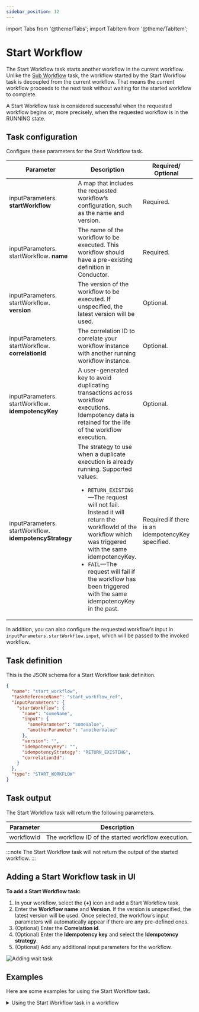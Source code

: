 ```yaml
---
sidebar_position: 12
---
```


import Tabs from '@theme/Tabs';
import TabItem from '@theme/TabItem';

# Start Workflow

The Start Workflow task starts another workflow in the current workflow. Unlike the [Sub Workflow](./sub-workflow) task, the workflow started by the Start Workflow task is decoupled from the current workflow. That means the current workflow proceeds to the next task without waiting for the started workflow to complete.

A Start Workflow task is considered successful when the requested workflow begins or, more precisely, when the requested workflow is in the RUNNING state.

## Task configuration
Configure these parameters for the Start Workflow task.

| Parameter     | Description                                                                                                                                                                                                | Required/ Optional |
| ------------- | ---------------------------------------------------------------------------------------------------------------------------------------------------------------------------------------------------------- | ------------- |
| inputParameters. **startWorkflow** | A map that includes the requested workflow’s configuration, such as the name and version. | Required. |
| inputParameters. startWorkflow. **name**    | The name of the workflow to be executed. This workflow should have a pre-existing definition in Conductor. | Required. |
| inputParameters. startWorkflow. **version**     | The version of the workflow to be executed. If unspecified, the latest version will be used. | Optional. |
| inputParameters. startWorkflow. **correlationId**     | The correlation ID to correlate your workflow instance with another running workflow instance. | Optional. |
| inputParameters. startWorkflow. **idempotencyKey**     | A user-generated key to avoid duplicating transactions across workflow executions. Idempotency data is retained for the life of the workflow execution. | Optional. |
| inputParameters. startWorkflow. **idempotencyStrategy**     | The strategy to use when a duplicate execution is already running. Supported values:<ul><li>`RETURN_EXISTING`—The request will not fail. Instead it will return the workflowId of the workflow which was triggered with the same idempotencyKey.</li><li>`FAIL`—The request will fail if the workflow has been triggered with the same idempotencyKey in the past.</li></ul> | Required if there is an idempotencyKey specified. |

In addition, you can also configure the requested workflow’s input in `inputParameters.startWorkflow.input`, which will be passed to the invoked workflow.

## Task definition
This is the JSON schema for a Start Workflow task definition.​

```json
{
  "name": "start_workflow",
  "taskReferenceName": "start_workflow_ref",
  "inputParameters": {
    "startWorkflow": {
      "name": "someName",
      "input": {
        "someParameter": "someValue",
        "anotherParameter": "anotherValue"
      },
      "version": "",
      "idempotencyKey": "",
      "idempotencyStrategy": "RETURN_EXISTING",
      "correlationId":
    }
  },
  "type": "START_WORKFLOW"
}
```

## Task output
The Start Workflow task will return the following parameters.

| Parameter  | Description                              |
| ---------- | ---------------------------------------- |
| workflowId | The workflow ID of the started workflow execution. |

:::note
The Start Workflow task will not return the output of the started workflow.
:::

## Adding a Start Workflow task in UI
**To add a Start Workflow task:**
1. In your workflow, select the **(+)** icon and add a Start Workflow task.
2. Enter the **Workflow name** and **Version**. If the version is unspecified, the latest version will be used.
  Once selected, the workflow’s input parameters will automatically appear if there are any pre-defined ones.
3. (Optional) Enter the **Correlation id**.
4. (Optional) Enter the **Idempotency key** and select the **Idempotency strategy**.
5. (Optional) Add any additional input parameters for the workflow.

<p><img src="/content/img/ui-guide-start-workflow.png" alt="Adding wait task" /></p>

## Examples
Here are some examples for using the Start Workflow task.

<details><summary>Using the Start Workflow task in a workflow</summary>
<p>
To demonstrate the Start Workflow task, consider the following sample workflow. This example shows how to configure a workflow that starts another workflow.

```json
// workflow definition

{
  "name": "sample_start_workflow",
  "description": "Sample Workflow to start a new workflow.",
  "tasks": [
    {
      "name": "start",
      "taskReferenceName": "start_ref",
      "inputParameters": {
        "startWorkflow": {
          "name": "your_workflow_name_to_be_started",
          "version": 3,
          "input": {}
        }
      },
      "type": "START_WORKFLOW"
    }
  ]
}
```

In the Start Workflow task, the input parameters are defined as:

```json
"inputParameters": {
  "startWorkflow": {
    "name": "your_workflow_name_to_be_started",
    "version": 3
  }
},
```

This will start a workflow named “your_workflow_name_to_be_started”, with version 3.

The output shows the generated workflow ID of the started workflow.

```json
// task output

{
  "workflowId": "8ca4184e-6a52-11ed-aaf5-f62716e2ae41"
}
```

To find the newly started workflow execution, go to **Executions** > **Workflow** and search for the workflow containing the Start Workflow task. Select the workflow to view the execution and select the Start Workflow task. The task details Summary tab contains newly-started workflow ID.

<p align="center"><img src="/content/img/start-workflow-output-in-conductor.png" alt="Completed start workflow type" width="100%" height="auto" /></p>

Even if the started workflow is not completed, the main workflow will run to completion.
</p>
</details>